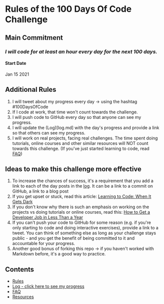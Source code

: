 # Rules of the 100 Days Of Code Challenge

## Main Commitment
### *I will code for at least an hour every day for the next 100 days.*

#### Start Date
Jan 15 2021

## Additional Rules
1. I will tweet about my progress every day -> using the hashtag #100DaysOfCode
2. If I code at work, that time won't count towards the challenge.
3. I will push code to GitHub every day so that anyone can see my progress.
4. I will update the (Log)[log.md] with the day's progress and provide a link so that others can see my progress.
5. I will work on real projects, facing real challenges. The time spent doing tutorials, online courses and other similar resources will NOT count towards this challenge. (If you've just started learning to code, read [FAQ](FAQ.md))


## Ideas to make this challenge more effective
1. To increase the chances of success, it's a requirement that you add a link to each of the day posts in the [log](log.md). It can be a link to a commit on GitHub, a link to a blog post
2. If you get upset or stuck, read this article: [Learning to Code: When It Gets Dark](https://www.freecodecamp.org/news/learning-to-code-when-it-gets-dark-e485edfb58fd/)
3. If you don't know why there is such an emphasis on working on the projects vs doing tutorials or online courses, read this: [How to Get a Developer Job in Less Than a Year](https://www.freecodecamp.org/news/how-to-get-a-developer-job-in-less-than-a-year-c27bbfe71645/)
4. If you can't push your code to GitHub for some reason (e.g. if you're only starting to code and doing interactive exercises), provide a link to a tweet. You can think of something else as long as your challenge stays public - and you get the benefit of being committed to it and accountable for your progress.
5. Another good bonus of forking this repo -> if you haven't worked with Markdown before, it's a good way to practice.

## Contents
* [Rules](rules.md)
* [Log - click here to see my progress](log.md)
* [FAQ](FAQ.md)
* [Resources](resources.md)
